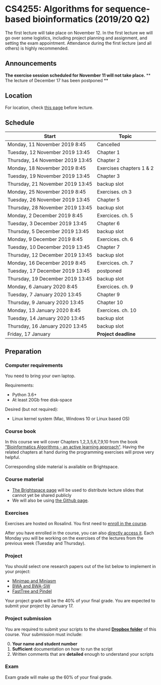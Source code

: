# CS4255: Algorithms for sequence-based bioinformatics (2019/20 Q2) #


The first lecture will take place on November 12. In the first lecture we will go over some logistics, including project planning and assignment, and setting the exam appointment. Attendance during the first lecture (and all others) is highly recommended.

## Announcements
**The exercise session scheduled for November 11 will not take place.**
** The lecture of December 17 has been postponed **

## Location

For location, check [this page](https://mytimetable.tudelft.nl/) before lecture.

## Schedule

Start | 	Topic
---|---
Monday, 11 November 2019 8:45 	|  Cancelled
Tuesday, 12 November 2019 13:45	 	|  Chapter 1
Thursday, 14 November 2019 13:45	 	|  Chapter 2
Monday, 18 November 2019 8:45	 	|  Exercises chapters 1 & 2
Tuesday, 19 November 2019 13:45	 	|  Chapter 3
Thursday, 21 November 2019 13:45	 	|  backup slot
Monday, 25 November 2019 8:45	 	|  Exercises. ch 3
Tuesday, 26 November 2019 13:45	 	|  Chapter 5
Thursday, 28 November 2019 13:45	 	|  backup slot
Monday, 2 December 2019 8:45	 	|  Exercices. ch. 5 
Tuesday, 3 December 2019 13:45	 	|  Chapter 6
Thursday, 5 December 2019 13:45	 	|  backup slot
Monday, 9 December 2019 8:45	 	|  Exercices. ch. 6 
Tuesday, 10 December 2019 13:45	 	|  Chapter 7
Thursday, 12 December 2019 13:45	 	|  backup slot
Monday, 16 December 2019 8:45	 	|  Exercices. ch. 7
Tuesday, 17 December 2019 13:45	 	|  postponed
Thursday, 19 December 2019 13:45	 	|  backup slot
Monday, 6 January 2020 8:45	 	|  Exercices. ch. 9
Tuesday, 7 January 2020 13:45	 	|  Chapter 9
Thursday, 9 January 2020 13:45	 	|  Chapter 10
Monday, 13 January 2020 8:45	 	|  Exercices. ch. 10
Tuesday, 14 January 2020 13:45	 	|  backup slot
Thursday, 16 January 2020 13:45	 	|  backup slot
Friday, 17 January	 	|  **Project deadline**

## Preparation
### Computer requirements
You need to bring your own laptop. 

Requirements: 
* Python 3.6+
* At least 20Gb free disk-space

Desired (but not required): 
* Linux kernel system (Mac, Windows 10 or Linux based OS)

### Course book
In this course we will cover Chapters 1,2,3,5,6,7,9,10 from the book ["Bioinformatics Algorithms - an active learning approach"][book]. Having the related chapters at hand during the programming exercises will prove very helpful.

Corresponding slide material is available on Brightspace.

### Course material

- [The Brightspace page][bs] will be used to distribute lecture slides that cannot yet be shared publicly
- We will also be using [the Github page](https://abeellab.github.io/cs4255/).

### Exercises 
Exercises are hosted on Rosalind. You first need to [enroll in the course](http://rosalind.info/classes/enroll/9c5fec1841/).

After you have enrolled in the course, you can also [directly access it][ex]. Each Monday you will be working on the exercises of the lectures from the previous week (Tuesday and Thursday). 

### Project
You should select one research papers out of the list below to implement in your project:
- [Minimap and Miniasm][minimap]
- [BWA and BWA-SW][bwa]
- [FastTree and Pindel][fastpin]

Your project grade will be the 40% of your final grade. You are expected to submit your project by January 17.

### Project submission

You are required to submit your scripts to the shared __[Dropbox folder](https://www.dropbox.com/request/lN9nsHxnbUisEs6m5vsP)__ of this course. Your submission must include:

0. **Your name and student number**
1. __Sufficient__ documentation on how to run the script 
2. Written comments that are __detailed__ enough to understand your scripts

### Exam
Exam grade will make up the 60% of your final grade.



[bs]: https://brightspace.tudelft.nl/d2l/home/212966
[ex]: http://rosalind.info/classes/661/
[book]: http://bioinformaticsalgorithms.com/
[minimap]: https://abeellab.github.io/cs4255/minimap-doc.html
[bwa]: https://abeellab.github.io/cs4255/bwa-doc.html
[fastpin]: https://abeellab.github.io/cs4255/fastpin-doc.html
